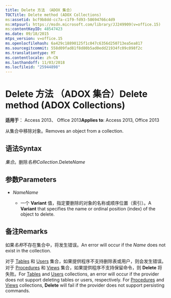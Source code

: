 ```yaml
---
title: Delete 方法 （ADOX 集合）
TOCTitle: Delete method (ADOX Collections)
ms:assetid: bcf9b8dd-cc7a-c1f9-fd93-58694766c4d9
ms:mtpsurl: https://msdn.microsoft.com/library/JJ249909(v=office.15)
ms:contentKeyID: 48547423
ms.date: 09/18/2015
mtps_version: v=office.15
ms.openlocfilehash: 6a429c18890125f1c047c6356d250713ea5ea817
ms.sourcegitcommit: 558d09fad81f8d80b5ad0edd21934fc09c098f2c
ms.translationtype: MT
ms.contentlocale: zh-CN
ms.lasthandoff: 11/03/2018
ms.locfileid: "25944898"
---
```

# <a name="delete-method-adox-collections"></a><span data-ttu-id="3ae51-102">Delete 方法 （ADOX 集合）</span><span class="sxs-lookup"><span data-stu-id="3ae51-102">Delete method (ADOX Collections)</span></span>


<span data-ttu-id="3ae51-103">**适用于**： Access 2013、 Office 2013</span><span class="sxs-lookup"><span data-stu-id="3ae51-103">**Applies to**: Access 2013, Office 2013</span></span>



<span data-ttu-id="3ae51-104">从集合中移除对象。</span><span class="sxs-lookup"><span data-stu-id="3ae51-104">Removes an object from a collection.</span></span>

## <a name="syntax"></a><span data-ttu-id="3ae51-105">语法</span><span class="sxs-lookup"><span data-stu-id="3ae51-105">Syntax</span></span>

<span data-ttu-id="3ae51-106">*集合*。删除*名称*</span><span class="sxs-lookup"><span data-stu-id="3ae51-106">*Collection*.Delete*Name*</span></span>

## <a name="parameters"></a><span data-ttu-id="3ae51-107">参数</span><span class="sxs-lookup"><span data-stu-id="3ae51-107">Parameters</span></span>

- <span data-ttu-id="3ae51-108">*Name*</span><span class="sxs-lookup"><span data-stu-id="3ae51-108">*Name*</span></span>

  - <span data-ttu-id="3ae51-109">一个 **Variant** 值，指定要删除的对象的名称或顺序位置（索引）。</span><span class="sxs-lookup"><span data-stu-id="3ae51-109">A **Variant** that specifies the name or ordinal position (index) of the object to delete.</span></span>

## <a name="remarks"></a><span data-ttu-id="3ae51-110">备注</span><span class="sxs-lookup"><span data-stu-id="3ae51-110">Remarks</span></span>

<span data-ttu-id="3ae51-111">如果*名称*不存在集合中，将发生错误。</span><span class="sxs-lookup"><span data-stu-id="3ae51-111">An error will occur if the *Name* does not exist in the collection.</span></span>

<span data-ttu-id="3ae51-p101">对于 [Tables](tables-collection-adox.md) 和 [Users](users-collection-adox.md) 集合，如果提供程序不支持删除表或用户，则会发生错误。对于 [Procedures](procedures-collection-adox.md) 和 [Views](views-collection-adox.md) 集合，如果提供程序不支持保留命令，则 **Delete** 将失败。</span><span class="sxs-lookup"><span data-stu-id="3ae51-p101">For [Tables](tables-collection-adox.md) and [Users](users-collection-adox.md) collections, an error will occur if the provider does not support deleting tables or users, respectively. For [Procedures](procedures-collection-adox.md) and [Views](views-collection-adox.md) collections, **Delete** will fail if the provider does not support persisting commands.</span></span>

